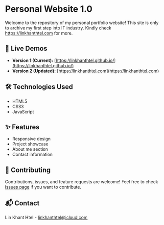 # Personal Website 1.0

Welcome to the repository of my personal portfolio website! This site is only to archive my first step into IT industry. Kindly check https://linkhanthtel.com for more.

## 🌟 Live Demos

- **Version 1 (Current):** [https://linkhanthtel.github.io/](https://linkhanthtel.github.io/)
- **Version 2 (Updated):** [https://linkhanthtel.com](https://linkhanthtel.com)

## 🛠️ Technologies Used

- HTML5
- CSS3
- JavaScript

## ✨ Features

- Responsive design
- Project showcase
- About me section
- Contact information

## 🤝 Contributing

Contributions, issues, and feature requests are welcome! Feel free to check [issues page](https://github.com/yourusername/portfolio-website/issues) if you want to contribute.

## 📬 Contact

Lin Khant Htel - linkhanthtel@icloud.com

